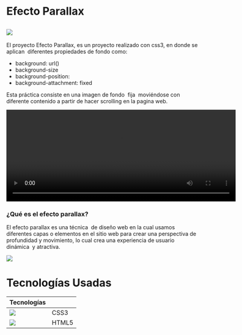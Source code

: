 # Efecto Parallax

![](../IMG/mockup1.png)
--

El proyecto Efecto Parallax, es un proyecto realizado con css3, en donde se aplican  diferentes propiedades de fondo como:
- background: url()
- background-size
- background-position:  
- background-attachment: fixed  

Esta práctica consiste en una imagen de fondo  fija  moviéndose con diferente contenido a partir de hacer scrolling en la pagina web.

<video src="../IMG/video.mp4" width="600" height="240" controls></video>

### ¿Qué es el efecto parallax?
El efecto parallax es una técnica  de diseño web en la cual usamos diferentes capas o elementos en el sitio web para crear una perspectiva de profundidad y movimiento, lo cual crea una experiencia de usuario dinámica  y atractiva. 

![](../IMG/Mockup3.png)


# Tecnologías Usadas

| Tecnologías|  |
| ----------- | ----------- |
| ![](../PRY-EFECTO-PARALAX/IMG/css.png) | CSS3 |
| ![](../PRY-EFECTO-PARALAX/IMG/html.png) | HTML5|
